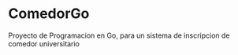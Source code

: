 # ComedorGo
Proyecto de Programacion en Go, para un sistema de inscripcion de comedor universitario
